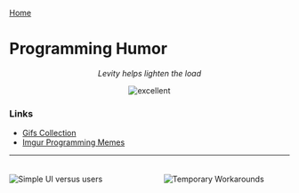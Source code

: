 [Home](../)

# Programming Humor

<p align="center">
<i>Levity helps lighten the load</i>
</p>

<p align="center">
  <img src="../assets/gifs/excellent.gif" alt="excellent" style="max-width: 40%;">
</P>

### Links

- [Gifs Collection](GifsGalore.md)
- [Imgur Programming Memes](https://imgur.com/search/score?q=programming+memes)

<hr>

<img style="padding-top:20px;"  src="../assets/images/simpleUI-cats.png" alt="Simple UI versus users" style="max-width: 100%;">

  <img style="padding-top:20px;"  src="../assets/images/dontreaddocumentation.jpeg" alt="" style="max-width: 100%;">

<img style="padding-top:20px;" src="../assets/images/QuickSideProject.jpeg" alt="" style="max-width: 100%;">

  <img style="padding-top:20px;"  src="../assets/images/NewProjectOneMonthLater.jpg" alt="" style="max-width: 100%;">

  <img style="padding-top:20px;"  src="../assets/images/RealProblem.jpg" alt="" style="max-width: 100%;">

  <img style="padding-top:20px;"  src="../assets/images/KillingBugsInCode.jpg" alt="" style="max-width: 100%;">

  <img style="padding-top:20px;"  src="../assets/images/CodeWorksOnFirstGo.jpg" alt="" style="max-width: 100%;">

  <img style="padding-top:20px;"  src="../assets/images/Focus.jpg" alt="" style="max-width: 100%;">

  <img style="padding-top:20px;"  src="../assets/images/BugInTheTest.jpeg" alt="" style="max-width: 100%;">

  <img style="padding-top:20px;"  src="../assets/images/automation.png" alt="" style="max-width: 100%;">

  <img style="padding-top:20px;"  src="../assets/images/ClownCoder.jpeg" alt="" style="max-width: 100%;">

  <img style="padding-top:20px;"  src="../assets/images/InternsCode.png" alt="" style="max-width: 100%;">

  <img style="padding-top:20px;"  src="../assets/images/CodeComments.jpeg" alt="" style="max-width: 100%;">

  <img style="padding-top:20px;"  src="../assets/images/CodeMaintainer.jpeg" alt="" style="max-width: 100%;">

  <img style="padding-top:20px;"  src="../assets/images/CodeRuns.jpeg" alt="" style="max-width: 100%;">

  <img style="padding-top:20px;"  src="../assets/images/CopyPaste.jpeg" alt="" style="max-width: 100%;">

  <img style="padding-top:20px;"  src="../assets/images/DBAdminsBarJoke.jpeg" alt="" style="max-width: 100%;">

  <img style="padding-top:20px;"  src="../assets/images/GetRidOfAllTheSoftware.jpeg" alt="" style="max-width: 100%;">

  <img style="padding-top:20px;"  src="../assets/images/GooglingProgrammers.jpeg" alt="" style="max-width: 100%;">

  <img style="padding-top:20px;"  src="../assets/images/HonestCoding.jpeg" alt="" style="max-width: 100%;">

  <img style="padding-top:20px;"  src="../assets/images/InternsCode.png" alt="" style="max-width: 100%;">

  <img style="padding-top:20px;"  src="../assets/images/Learning.jpeg" alt="" style="max-width: 100%;">

  <img style="padding-top:20px;"  src="../assets/images/MessOfAProgram.jpeg" alt="" style="max-width: 100%;">

  <img style="padding-top:20px;"  src="../assets/images/myCodeDoingWhatItIsSupposedTo.jpeg" alt="" style="max-width: 100%;">

  <img style="padding-top:20px;"  src="../assets/images/ProgrammerMemes.jpeg" alt="" style="max-width: 100%;">

  <img style="padding-top:20px;"  src="../assets/images/RecognizingUrOwnCode.jpeg" alt="" style="max-width: 100%;">

  <img style="padding-top:20px;"  src="../assets/images/Recursion.jpeg" alt="" style="max-width: 100%;">

  <img style="padding-top:20px;"  src="../assets/images/tooAfraidToCompile.png" alt="" style="max-width: 100%;">

  <img style="padding-top:20px;"  src="../assets/images/tempworkarounds.jpg" alt="Temporary Workarounds" style="max-width: 100%;">

  <img style="padding-top:20px;"  src="../assets/images/HatingOnOthersCode.jpg" alt="" style="max-width: 100%;">

  <!-- <img style="padding-top:20px;"  src=".." alt="" style="max-width: 100%;"> -->

  <!-- <img style="padding-top:20px;"  src=".." alt="" style="max-width: 100%;"> -->

  <!-- <img style="padding-top:20px;"  src=".." alt="" style="max-width: 100%;"> -->

  <!-- <img style="padding-top:20px;"  src=".." alt="" style="max-width: 100%;"> -->

  <!-- <img style="padding-top:20px;"  src=".." alt="" style="max-width: 100%;"> -->

  <!-- <img style="padding-top:20px;"  src=".." alt="" style="max-width: 100%;"> -->

  <!-- <img style="padding-top:20px;"  src=".." alt="" style="max-width: 100%;"> -->

  <!-- <img style="padding-top:20px;"  src=".." alt="" style="max-width: 100%;"> -->

